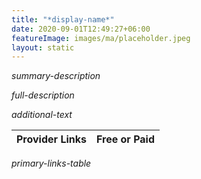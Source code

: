 ```yaml
---
title: "*display-name*"
date: 2020-09-01T12:49:27+06:00
featureImage: images/ma/placeholder.jpeg
layout: static
---
```


*summary-description*

*full-description*

*additional-text*

| Provider Links      | Free or Paid  |  
| :-----------          | :--------------:      |  
*primary-links-table*  

<br/><br/>






